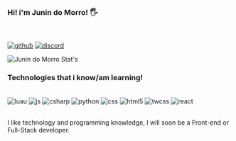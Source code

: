 ### Hi! i'm Junin do Morro! 🖐
<br></br>
[![github](https://img.shields.io/badge/GitHub-100000?style=for-the-badge&logo=github&logoColor=white)](https://github.com/VoltenX5x)
[![discord](https://img.shields.io/badge/Discord-7289DA?style=for-the-badge&logo=discord&logoColor=white)](https://discord.com/users/845015272058257468)

![Junin do Morro Stat's](https://github-readme-stats.vercel.app/api?username=voltenx5x&show_icons=true&theme=dracula)


### Technologies that i know/am learning!

<div style='display: incline_block'><br />
    <img align='center' alt="luau" src="https://img.shields.io/badge/Lua-2C2D72?style=for-the-badge&logo=lua&logoColor=white"/>
    <img align='center' alt="js" src="https://img.shields.io/badge/JavaScript-F7DF1E?style=for-the-badge&logo=javascript&logoColor=black"/>
    <img align='center' alt="csharp" src="https://img.shields.io/badge/C%23-239120?style=for-the-badge&logo=c-sharp&logoColor=white"/>
    <img align='center' alt="python" src="https://img.shields.io/badge/Python-3776AB?style=for-the-badge&logo=python&logoColor=white"/>
    <img align='center' alt="css" src="https://img.shields.io/badge/CSS3-1572B6?style=for-the-badge&logo=css3&logoColor=white"/>
    <img align='center' alt="html5" src="https://img.shields.io/badge/HTML5-E34F26?style=for-the-badge&logo=html5&logoColor=white"/>
    <img align='center' alt="twcss" src="https://img.shields.io/badge/Tailwind_CSS-38B2AC?style=for-the-badge&logo=tailwind-css&logoColor=white"/>
    <img align='center' alt="react" src="https://img.shields.io/badge/React-20232A?style=for-the-badge&logo=react&logoColor=61DAFB"/>
</div><br/>


I like technology and programming knowledge, I will soon be a Front-end or Full-Stack developer.
